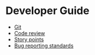 # Developer Guide

 - [Git](git.md)
 - [Code review](code-review.md)
 - [Story points](story-points.md)
 - [Bug reporting standards](bug-reporting.md)
